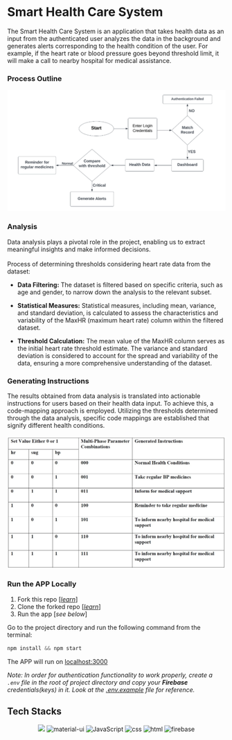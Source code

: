 # Smart Health Care System

The Smart Health Care System is an application that takes health data as an input from the authenticated user analyzes the data in the background and generates alerts corresponding to the health condition of the user. For example, if the heart rate or blood pressure goes beyond threshold limit, it will make a call to nearby hospital for medical assistance.

### Process Outline

![process outline](./public/Images/process_outline.png)

### Analysis

Data analysis plays a pivotal role in the project, enabling us to extract meaningful insights and make informed decisions.
<br><br>
Process of determining thresholds considering heart rate data from the dataset:

- **Data Filtering:** The dataset is filtered based on specific criteria, such as age and gender, to narrow down the analysis to the relevant subset.

- **Statistical Measures:** Statistical measures, including mean, variance, and standard deviation, is calculated to assess the characteristics and variability of the MaxHR (maximum heart rate) column within the filtered dataset.

- **Threshold Calculation:** The mean value of the MaxHR column serves as the initial heart rate threshold estimate. The variance and standard deviation is considered to account for the spread and variability of the data, ensuring a more comprehensive understanding of the dataset.

### Generating Instructions

The results obtained from data analysis is translated into actionable instructions for users based on their health data input. To achieve this, a code-mapping approach is employed. Utilizing the thresholds determined through the data analysis, specific code mappings are established that signify different health conditions.
<br><br>
![](./public/Images/instructions.jpg)

### Run the APP Locally

1. Fork this repo [[_learn_](https://docs.github.com/en/get-started/quickstart/fork-a-repo)]
2. Clone the forked repo [[_learn_](https://docs.github.com/en/repositories/creating-and-managing-repositories/cloning-a-repository)]
3. Run the app [*see below*]

Go to the project directory and run the following command from the terminal:

```javascript
npm install && npm start
```

The APP will run on [localhost:3000](http://localhost:3000)

_Note: In order for authentication functionality to work properly, create a `.env` file in the root of project directory and copy your **Firebase** credentials(keys) in it. Look at the [.env.example](/.env.example) file for reference._

## Tech Stacks

<p align="center">
     <img atl="React" src="https://img.shields.io/badge/-react-black?logo=react&style=for-the-badge">
     <img alt="material-ui" src="https://img.shields.io/badge/Material--UI-0081CB?style=for-the-badge&logo=material-ui&logoColor=white">
     <img alt="JavaScript" src="https://img.shields.io/badge/-javascript-yellow?logo=javascript&logoColor=white&style=for-the-badge">
     <img alt="css" src="https://img.shields.io/badge/-css3-blue?logo=css3&style=for-the-badge">
     <img alt="html" src="https://img.shields.io/badge/-html5-red?logo=html5&logoColor=white&style=for-the-badge">
     <img alt="firebase" src="https://img.shields.io/badge/-firebase-yellow?logo=firebase&logoColor=white&style=for-the-badge">
</p>
